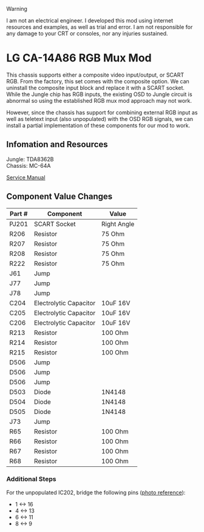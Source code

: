 > [!WARNING]  
> I am not an electrical engineer. I developed this mod using internet resources and examples, as well as trial and error. I am not responsible for any damage to your CRT or consoles, nor any injuries sustained.

# LG CA-14A86 RGB Mux Mod

This chassis supports either a composite video input/output, or SCART RGB. From the factory, this set comes with the composite option. We can uninstall the composite input block and replace it with a SCART socket. While the Jungle chip has RGB inputs, the existing OSD to Jungle circuit is abnormal so using the established RGB mux mod approach may not work.   
  
However, since the chassis has support for combining external RGB input as well as teletext input (also unpopulated) with the OSD RGB signals, we can install a partial implementation of these components for our mod to work.  

## Infomation and Resources

Jungle: TDA8362B  
Chassis: MC-64A

[Service Manual](./res/service_manual.png)

## Component Value Changes

| Part #       | Component    | Value       |
| ------------ | ------------ | ----------- |
| PJ201        | SCART Socket | Right Angle |
| R206         | Resistor     | 75 Ohm      |
| R207         | Resistor     | 75 Ohm      |
| R208         | Resistor     | 75 Ohm      |
| R222         | Resistor     | 75 Ohm      |
| J61          | Jump         |             |
| J77          | Jump         |             |
| J78          | Jump         |             |
| C204         | Electrolytic Capacitor | 10uF 16V           |
| C205         | Electrolytic Capacitor | 10uF 16V           |
| C206         | Electrolytic Capacitor | 10uF 16V           |
| R213         | Resistor     | 100 Ohm     |
| R214         | Resistor     | 100 Ohm     |
| R215         | Resistor     | 100 Ohm     |
| D506         | Jump         |             |
| D506         | Jump         |             |
| D506         | Jump         |             |
| D503         | Diode        | 1N4148      | 
| D504         | Diode        | 1N4148      |
| D505         | Diode        | 1N4148      |
| J73          | Jump         |             |
| R65          | Resistor     | 100 Ohm     |
| R66          | Resistor     | 100 Ohm     |
| R67          | Resistor     | 100 Ohm     |
| R68          | Resistor     | 100 Ohm     |

### Additional Steps  

For the unpopulated IC202, bridge the following pins ([photo reference](./img/ic202.png)):  
- 1 <-> 16  
- 4 <-> 13  
- 6 <-> 11  
- 8 <-> 9  
